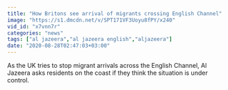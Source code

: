 ```yaml
---
title: "How Britons see arrival of migrants crossing English Channel"
image: "https://s1.dmcdn.net/v/SPT171VF3Uoyu8fPY/x240"
vid_id: "x7vnn7r"
categories: "news"
tags: ["al jazeera","al jazeera english","aljazeera"]
date: "2020-08-28T02:47:03+03:00"
---
```

As the UK tries to stop migrant arrivals across the English Channel, Al Jazeera asks residents on the coast if they think the situation is under control.
